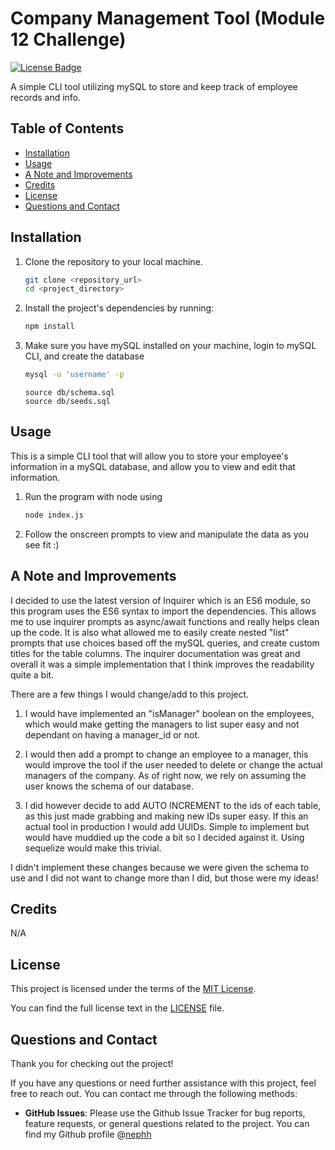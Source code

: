 # Company Management Tool (Module 12 Challenge)

[![License Badge](https://img.shields.io/badge/License-MIT-blue.svg)](https://opensource.org/licenses/MIT)

A simple CLI tool utilizing mySQL to store and keep track of employee records and info.

## Table of Contents

- [Installation](#installation)
- [Usage](#usage)
- [A Note and Improvements](#a-note-and-improvements)
- [Credits](#credits)
- [License](#license)
- [Questions and Contact](#questions-and-contact)

## Installation

1. Clone the repository to your local machine.

   ```bash
   git clone <repository_url>
   cd <project_directory>
   ```

2. Install the project's dependencies by running:

   ```bash
   npm install
   ```

3. Make sure you have mySQL installed on your machine, login to mySQL CLI, and create the database

   ```bash
   mysql -u 'username' -p
   ```

   ```mysql
   source db/schema.sql
   source db/seeds.sql
   ```

## Usage

This is a simple CLI tool that will allow you to store your employee's information in a mySQL database, and allow you to view and edit that information.

1. Run the program with node using

   ```bash
   node index.js
   ```

2. Follow the onscreen prompts to view and manipulate the data as you see fit :)

## A Note and Improvements

I decided to use the latest version of Inquirer which is an ES6 module, so this program uses the ES6 syntax to import the dependencies. This allows me to use inquirer prompts as async/await functions and really helps clean up the code. It is also what allowed me to easily create nested "list" prompts that use choices based off the mySQL queries, and create custom titles for the table columns. The inquirer documentation was great and overall it was a simple implementation that I think improves the readability quite a bit.

There are a few things I would change/add to this project.

1. I would have implemented an "isManager" boolean on the employees, which would make getting the managers to list super easy and not dependant on having a manager_id or not.

2. I would then add a prompt to change an employee to a manager, this would improve the tool if the user needed to delete or change the actual managers of the company. As of right now, we rely on assuming the user knows the schema of our database.

3. I did however decide to add AUTO INCREMENT to the ids of each table, as this just made grabbing and making new IDs super easy. If this an actual tool in production I would add UUIDs. Simple to implement but would have muddied up the code a bit so I decided against it. Using sequelize would make this trivial.

I didn't implement these changes because we were given the schema to use and I did not want to change more than I did, but those were my ideas!

## Credits

N/A

## License

This project is licensed under the terms of the [MIT License](https://opensource.org/licenses/MIT).

You can find the full license text in the [LICENSE](LICENSE) file.

## Questions and Contact

Thank you for checking out the project!

If you have any questions or need further assistance with this project, feel free to reach out. You can contact me through the following methods:

- **GitHub Issues**: Please use the Github Issue Tracker for bug reports, feature requests, or general questions related to the project. You can find my Github profile @[nephh](https://github.com/nephh)
